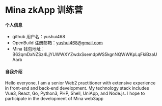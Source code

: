 # Mina zkApp 训练营


#### 个人信息

- github 用户名：yushui468
- OpenBuild 注册邮箱：yushui468@gmail.com
- Mina 钱包地址：B62qmDxNZSz4LjYUWWXYZwdxSsemdpWS5kgnNQWWKpLqFkiBzaUAarb

#### 自我介绍
Hello everyone, I am a senior Web2 practitioner with extensive experience in front-end and back-end development. My technology stack includes Vue3, React, Go, Python3, PHP, Shell, UniApp, and Node.js.
I hope to participate in the development of Mina web3app